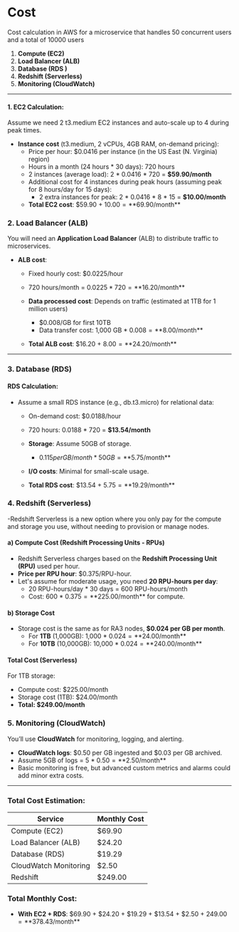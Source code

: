 # Cost
Cost calculation in AWS for a microservice that handles 50 concurrent users and a total of 10000 users
1. **Compute (EC2)**
2. **Load Balancer (ALB)**
3. **Database (RDS )**
4. **Redshift (Serverless)**
5. **Monitoring (CloudWatch)**

---

#### 1. **EC2  Calculation**:
Assume we need 2 t3.medium EC2 instances  and auto-scale up to 4 during peak times.

- **Instance cost** (t3.medium, 2 vCPUs, 4GB RAM, on-demand pricing):
  - Price per hour: $0.0416 per instance (in the US East (N. Virginia) region)
  - Hours in a month (24 hours * 30 days): 720 hours
  - 2 instances (average load): 2 * 0.0416 * 720 = **$59.90/month**
  - Additional cost for 4 instances during peak hours (assuming peak for 8 hours/day for 15 days):
    - 2 extra instances for peak: 2 * 0.0416 * 8 * 15 = **$10.00/month**
  - **Total EC2 cost**: $59.90 + $10.00 = **$69.90/month**

### 2. **Load Balancer (ALB)**
You will need an **Application Load Balancer** (ALB) to distribute traffic to microservices.

- **ALB cost**:
  - Fixed hourly cost: $0.0225/hour
  - 720 hours/month = $0.0225 * 720 = **$16.20/month**
  - **Data processed cost**: Depends on traffic (estimated at 1TB for 1 million users)
    - $0.008/GB for first 10TB
    - Data transfer cost: 1,000 GB * $0.008 = **$8.00/month**

  - **Total ALB cost**: $16.20 + $8.00 = **$24.20/month**

---

### 3. **Database (RDS)**

#### **RDS Calculation**:
- Assume a small RDS instance (e.g., db.t3.micro) for relational data:
  - On-demand cost: $0.0188/hour
  - 720 hours: 0.0188 * 720 = **$13.54/month**
  - **Storage**: Assume 50GB of storage.
    - $0.115 per GB/month * 50GB = **$5.75/month**
  - **I/O costs**: Minimal for small-scale usage.

  - **Total RDS cost**: $13.54 + $5.75 = **$19.29/month**

### 4. **Redshift (Serverless)**

-Redshift Serverless is a new option where you only pay for the compute and storage you use, without needing to provision or manage nodes.

#### a) **Compute Cost (Redshift Processing Units - RPUs)**
- Redshift Serverless charges based on the **Redshift Processing Unit (RPU)** used per hour.
- **Price per RPU hour**: $0.375/RPU-hour.
- Let's assume for moderate usage, you need **20 RPU-hours per day**:
  - 20 RPU-hours/day * 30 days = 600 RPU-hours/month
  - Cost: 600 * $0.375 = **$225.00/month** for compute.

#### b) **Storage Cost**
- Storage cost is the same as for RA3 nodes, **$0.024 per GB per month**.
  - For **1TB** (1,000GB): 1,000 * $0.024 = **$24.00/month**
  - For **10TB** (10,000GB): 10,000 * $0.024 = **$240.00/month**

#### **Total Cost (Serverless)**

For 1TB storage:
- Compute cost: $225.00/month
- Storage cost (1TB): $24.00/month
- **Total: $249.00/month**

### 5. **Monitoring (CloudWatch)**
You’ll use **CloudWatch** for monitoring, logging, and alerting.

- **CloudWatch logs**: $0.50 per GB ingested and $0.03 per GB archived.
- Assume 5GB of logs = 5 * $0.50 = **$2.50/month**
- Basic monitoring is free, but advanced custom metrics and alarms could add minor extra costs.

---

### **Total Cost Estimation**:

| **Service**              | **Monthly Cost**       |
|--------------------------|------------------------|
| Compute (EC2)             | $69.90                 |
| Load Balancer (ALB)       | $24.20                 |
| Database (RDS)            | $19.29                 |
| CloudWatch Monitoring     | $2.50                  |
| Redshift                  | $249.00                 |

### **Total Monthly Cost**:
- **With EC2 + RDS**: $69.90 + $24.20 + $19.29 + $13.54 + $2.50 + $249.00  = **$378.43/month**
